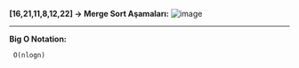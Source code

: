 **[16,21,11,8,12,22] -> Merge Sort Aşamaları:**
![image](https://user-images.githubusercontent.com/65547262/152334854-e591ff3f-af8f-4bbe-8d6a-dec35fece6a1.png)
** **
**Big O Notation:** 

	 O(nlogn)
